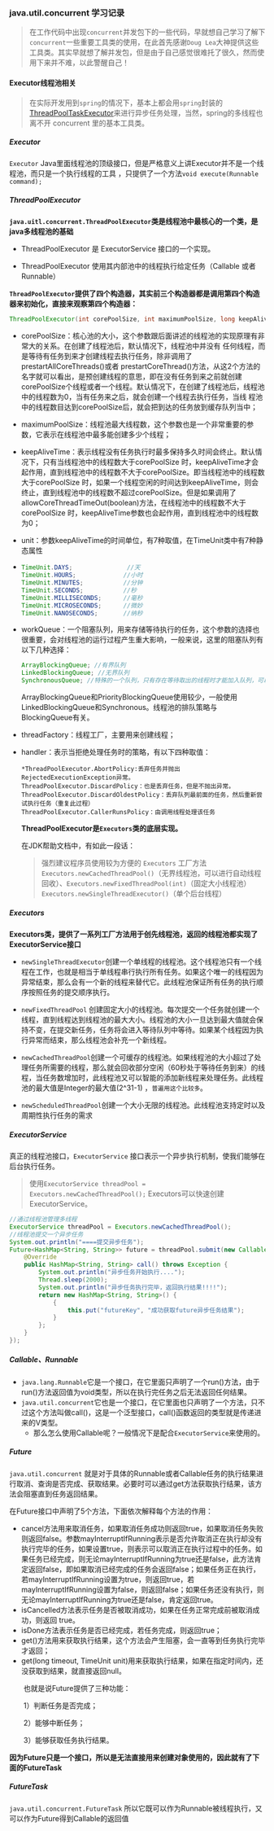 ### java.util.concurrent 学习记录

> 在工作代码中出现`concurrent`并发包下的一些代码，早就想自己学习了解下`concurrent`一些重要工具类的使用，在此首先感谢`Doug Lea`大神提供这些工具类。其实早就想了解并发包，但是由于自己感觉很难托了很久，然而使用下来并不难，以此警醒自己！

#### Executor线程池相关

> 在实际开发用到`spring`的情况下，基本上都会用`spring`封装的[ThreadPoolTaskExecutor](https://blog.csdn.net/foreverling/article/details/78073105)来进行异步任务处理，当然，spring的多线程也离不开 concurrent 里的基本工具类。

##### Executor

`Executor` Java里面线程池的顶级接口，但是严格意义上讲Executor并不是一个线程池，而只是一个执行线程的工具 ，只提供了一个方法`void execute(Runnable command);`

##### ThreadPoolExecutor

**`java.uitl.concurrent.ThreadPoolExecutor`类是线程池中最核心的一个类，是java多线程池的基础**

- ThreadPoolExecutor 是 ExecutorService 接口的一个实现。

- ThreadPoolExecutor 使用其内部池中的线程执行给定任务（Callable 或者 Runnable）

**`ThreadPoolExecutor`提供了四个构造器，其实前三个构造器都是调用第四个构造器来初始化，直接来观察第四个构造器：**

```java
ThreadPoolExecutor(int corePoolSize, int maximumPoolSize, long keepAliveTime, TimeUnit unit, BlockingQueue<Runnable> workQueue, ThreadFactory threadFactory, RejectedExecutionHandler handler) 	
```

- corePoolSize：核心池的大小，这个参数跟后面讲述的线程池的实现原理有非常大的关系。在创建了线程池后，默认情况下，线程池中并没有 任何线程，而是等待有任务到来才创建线程去执行任务，除非调用了prestartAllCoreThreads()或者 prestartCoreThread()方法，从这2个方法的名字就可以看出，是预创建线程的意思，即在没有任务到来之前就创建 corePoolSize个线程或者一个线程。默认情况下，在创建了线程池后，线程池中的线程数为0，当有任务来之后，就会创建一个线程去执行任务，当线 程池中的线程数目达到corePoolSize后，就会把到达的任务放到缓存队列当中；

- maximumPoolSize：线程池最大线程数，这个参数也是一个非常重要的参数，它表示在线程池中最多能创建多少个线程；

- keepAliveTime：表示线程没有任务执行时最多保持多久时间会终止。默认情况下，只有当线程池中的线程数大于corePoolSize 时，keepAliveTime才会起作用，直到线程池中的线程数不大于corePoolSize。即当线程池中的线程数大于corePoolSize 时，如果一个线程空闲的时间达到keepAliveTime，则会终止，直到线程池中的线程数不超过corePoolSize。但是如果调用了 allowCoreThreadTimeOut(boolean)方法，在线程池中的线程数不大于corePoolSize 时，keepAliveTime参数也会起作用，直到线程池中的线程数为0；

- unit：参数keepAliveTime的时间单位，有7种取值，在TimeUnit类中有7种静态属性

- ```java
  TimeUnit.DAYS;               //天
  TimeUnit.HOURS;             //小时
  TimeUnit.MINUTES;           //分钟
  TimeUnit.SECONDS;           //秒
  TimeUnit.MILLISECONDS;      //毫秒
  TimeUnit.MICROSECONDS;      //微妙
  TimeUnit.NANOSECONDS;       //纳秒
  ```

- workQueue：一个阻塞队列，用来存储等待执行的任务，这个参数的选择也很重要，会对线程池的运行过程产生重大影响，一般来说，这里的阻塞队列有以下几种选择：

  ```java
  ArrayBlockingQueue; //有界队列
  LinkedBlockingQueue; //无界队列
  SynchronousQueue; //特殊的一个队列，只有存在等待取出的线程时才能加入队列，可以说容量为0，是无界队列
  ```

   ArrayBlockingQueue和PriorityBlockingQueue使用较少，一般使用LinkedBlockingQueue和Synchronous。线程池的排队策略与BlockingQueue有关。

- threadFactory：线程工厂，主要用来创建线程；

- handler：表示当拒绝处理任务时的策略，有以下四种取值：

  ```
  *ThreadPoolExecutor.AbortPolicy:丢弃任务并抛出RejectedExecutionException异常。 
  ThreadPoolExecutor.DiscardPolicy：也是丢弃任务，但是不抛出异常。 
  ThreadPoolExecutor.DiscardOldestPolicy：丢弃队列最前面的任务，然后重新尝试执行任务（重复此过程）
  ThreadPoolExecutor.CallerRunsPolicy：由调用线程处理该任务 
  ```

  **ThreadPoolExecutor是`Executors`类的底层实现。**

  在JDK帮助文档中，有如此一段话：

  >  强烈建议程序员使用较为方便的 `Executors` 工厂方法 `Executors.newCachedThreadPool()`（无界线程池，可以进行自动线程回收）、`Executors.newFixedThreadPool(int)`（固定大小线程池）`Executors.newSingleThreadExecutor()`（单个后台线程）

##### Executors

**Executors类，提供了一系列工厂方法用于创先线程池，返回的线程池都实现了ExecutorService接口**

* `newSingleThreadExecutor`创建一个单线程的线程池。这个线程池只有一个线程在工作，也就是相当于单线程串行执行所有任务。如果这个唯一的线程因为异常结束，那么会有一个新的线程来替代它。此线程池保证所有任务的执行顺序按照任务的提交顺序执行。

* `newFixedThreadPool` 创建固定大小的线程池。每次提交一个任务就创建一个线程，直到线程达到线程池的最大大小。线程池的大小一旦达到最大值就会保持不变，在提交新任务，任务将会进入等待队列中等待。如果某个线程因为执行异常而结束，那么线程池会补充一个新线程。

* `newCachedThreadPool`创建一个可缓存的线程池。如果线程池的大小超过了处理任务所需要的线程，那么就会回收部分空闲（60秒处于等待任务到来）的线程，当任务数增加时，此线程池又可以智能的添加新线程来处理任务。此线程池的最大值是Integer的最大值(2^31-1) ，`普遍用这个比较多`。

* `newScheduledThreadPool`创建一个大小无限的线程池。此线程池支持定时以及周期性执行任务的需求

##### ExecutorService

真正的线程池接口，`ExecutorService` 接口表示一个异步执行机制，使我们能够在后台执行任务。

> 使用`ExecutorService threadPool = Executors.newCachedThreadPool();` Executors可以快速创建ExecutorService。

```java
//通过线程池管理多线程
ExecutorService threadPool = Executors.newCachedThreadPool();
//线程池提交一个异步任务
System.out.println("====提交异步任务");
Future<HashMap<String, String>> future = threadPool.submit(new Callable<HashMap<String, String>>() {
    @Override
    public HashMap<String, String> call() throws Exception {
        System.out.println("异步任务开始执行....");
        Thread.sleep(2000);
        System.out.println("异步任务执行完毕，返回执行结果!!!!");
        return new HashMap<String, String>() {
            {
                this.put("futureKey", "成功获取future异步任务结果");
            }
        };
    }
});
```

##### Callable、Runnable

- `java.lang.Runnable`它是一个接口，在它里面只声明了一个run()方法，由于run()方法返回值为void类型，所以在执行完任务之后无法返回任何结果。
- `java.util.concurrent`它也是一个接口，在它里面也只声明了一个方法，只不过这个方法叫做call()，这是一个泛型接口，call()函数返回的类型就是传递进来的V类型。
  - 那么怎么使用Callable呢？一般情况下是配合`ExecutorService`来使用的。


##### Future

`java.util.concurrent` 就是对于具体的Runnable或者Callable任务的执行结果进行取消、查询是否完成、获取结果。必要时可以通过get方法获取执行结果，该方法会阻塞直到任务返回结果。

在Future接口中声明了5个方法，下面依次解释每个方法的作用：

- cancel方法用来取消任务，如果取消任务成功则返回true，如果取消任务失败则返回false。参数mayInterruptIfRunning表示是否允许取消正在执行却没有执行完毕的任务，如果设置true，则表示可以取消正在执行过程中的任务。如果任务已经完成，则无论mayInterruptIfRunning为true还是false，此方法肯定返回false，即如果取消已经完成的任务会返回false；如果任务正在执行，若mayInterruptIfRunning设置为true，则返回true，若mayInterruptIfRunning设置为false，则返回false；如果任务还没有执行，则无论mayInterruptIfRunning为true还是false，肯定返回true。
- isCancelled方法表示任务是否被取消成功，如果在任务正常完成前被取消成功，则返回 true。
- isDone方法表示任务是否已经完成，若任务完成，则返回true；
- get()方法用来获取执行结果，这个方法会产生阻塞，会一直等到任务执行完毕才返回；
- get(long timeout, TimeUnit unit)用来获取执行结果，如果在指定时间内，还没获取到结果，就直接返回null。

　　也就是说Future提供了三种功能：

　　1）判断任务是否完成；

　　2）能够中断任务；

　　3）能够获取任务执行结果。

**因为Future只是一个接口，所以是无法直接用来创建对象使用的，因此就有了下面的FutureTask**

##### FutureTask

`java.util.concurrent.FutureTask` 所以它既可以作为Runnable被线程执行，又可以作为Future得到Callable的返回值

